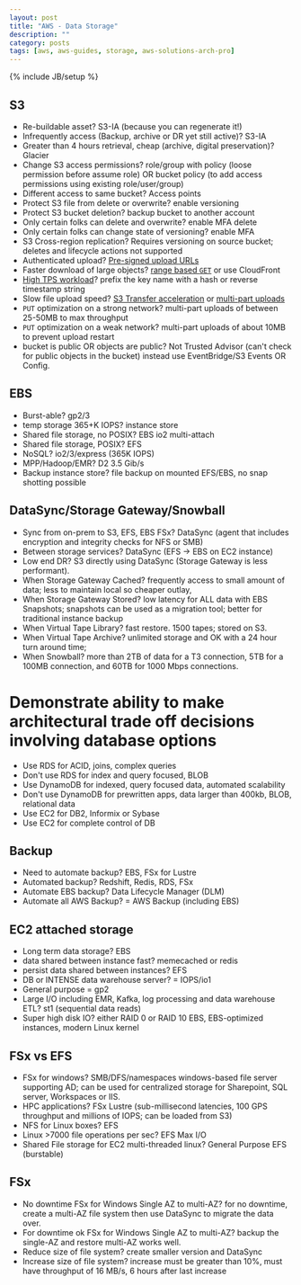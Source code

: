 ```yaml
---
layout: post
title: "AWS - Data Storage"
description: ""
category: posts
tags: [aws, aws-guides, storage, aws-solutions-arch-pro]
---
```

{% include JB/setup %}

## S3
- Re-buildable asset? S3-IA (because you can regenerate it!)
- Infrequently access (Backup, archive or DR yet still active)? S3-IA
- Greater than 4 hours retrieval, cheap (archive, digital preservation)? Glacier
- Change S3 access permissions? role/group with policy (loose permission before assume role) OR bucket policy (to add access permissions using existing role/user/group)
- Different access to same bucket? Access points
- Protect S3 file from delete or overwrite? enable versioning
- Protect S3 bucket deletion? backup bucket to another account
- Only certain folks can delete and overwrite? enable MFA delete
- Only certain folks can change state of versioning? enable MFA
- S3 Cross-region replication? Requires versioning on source bucket; deletes and lifecycle actions not supported
- Authenticated upload? [Pre-signed upload URLs](http://docs.aws.amazon.com/AmazonS3/latest/dev/PresignedUrlUploadObject.html)
- Faster download of large objects? [range based `GET`](http://docs.aws.amazon.com/AmazonS3/latest/API/RESTObjectGET.html) or use CloudFront
- [High TPS workload](http://docs.aws.amazon.com/AmazonS3/latest/dev/request-rate-perf-considerations.html#get-workload-considerations)? prefix the key name with a hash or reverse timestamp string
- Slow file upload speed? [S3 Transfer acceleration](http://docs.aws.amazon.com/AmazonS3/latest/dev/transfer-acceleration.html) or [multi-part uploads](http://docs.aws.amazon.com/AmazonS3/latest/dev/mpuoverview.html)
- `PUT` optimization on a strong network? multi-part uploads of between 25-50MB to max throughput
- `PUT` optimization on a weak network? multi-part uploads of about 10MB to prevent upload restart
- bucket is public OR objects are public? Not Trusted Advisor (can't check for public objects in the bucket) instead use EventBridge/S3 Events OR Config.

## EBS
- Burst-able? gp2/3
- temp storage 365+K IOPS? instance store
- Shared file storage, no POSIX? EBS io2 multi-attach
- Shared file storage, POSIX? EFS
- NoSQL? io2/3/express (365K IOPS)
- MPP/Hadoop/EMR? D2 3.5 Gib/s
- Backup instance store? file backup on mounted EFS/EBS, no snap shotting possible

## DataSync/Storage Gateway/Snowball
- Sync from on-prem to S3, EFS, EBS FSx? DataSync (agent that includes encryption and integrity checks for NFS or SMB)
- Between storage services? DataSync (EFS -> EBS on EC2 instance)
- Low end DR? S3 directly using DataSync (Storage Gateway is less performant).
- When Storage Gateway Cached? frequently access to small amount of data; less to maintain local so cheaper outlay,
- When Storage Gateway Stored? low latency for ALL data with EBS Snapshots; snapshots can be used as a migration tool; better for traditional instance backup
- When Virtual Tape Library? fast restore. 1500 tapes; stored on S3.
- When Virtual Tape Archive? unlimited storage and OK with a 24 hour turn around time; 
- When Snowball? more than 2TB of data for a T3 connection, 5TB for a 100MB connection, and 60TB for 1000 Mbps connections.

# Demonstrate ability to make architectural trade off decisions involving database options
- Use RDS for ACID, joins, complex queries
- Don't use RDS for index and query focused, BLOB
- Use DynamoDB for indexed, query focused data, automated scalability
- Don't use DynamoDB for prewritten apps, data larger than 400kb, BLOB, relational data
- Use EC2 for DB2, Informix or Sybase
- Use EC2 for complete control of DB

## Backup
- Need to automate backup? EBS, FSx for Lustre
- Automated backup? Redshift, Redis, RDS, FSx
- Automate EBS backup? Data Lifecycle Manager (DLM)
- Automate all AWS Backup? = AWS Backup (including EBS)

## EC2 attached storage
- Long term data storage? EBS
- data shared between instance fast? memecached or redis
- persist data shared between instances? EFS
- DB or INTENSE data warehouse server? = IOPS/io1
- General purpose = gp2
- Large I/O including EMR, Kafka, log processing and data warehouse ETL? st1 (sequential data reads)
- Super high disk IO? either RAID 0 or RAID 10 EBS, EBS-optimized instances, modern Linux kernel

## FSx vs EFS
- FSx for windows? SMB/DFS/namespaces windows-based file server supporting AD; can be used for centralized storage for Sharepoint, SQL server, Workspaces or IIS.
- HPC applications? FSx Lustre (sub-millisecond latencies, 100 GPS throughput and millions of IOPS; can be loaded from S3)
- NFS for Linux boxes? EFS
- Linux >7000 file operations per sec? EFS Max I/O 
- Shared File storage for EC2 multi-threaded linux? General Purpose EFS (burstable)

## FSx
- No downtime FSx for Windows Single AZ to multi-AZ? for no downtime, create a multi-AZ file system then use DataSync to migrate the data over. 
- For downtime ok FSx for Windows Single AZ to multi-AZ? backup the single-AZ and restore multi-AZ works well.
- Reduce size of file system? create smaller version and DataSync
- Increase size of file system? increase must be greater than 10%, must have throughput of 16 MB/s, 6 hours after last increase
